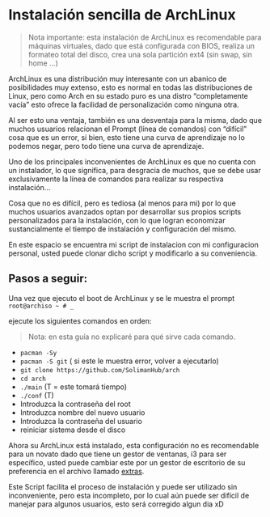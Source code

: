 # Instalación sencilla de ArchLinux

> Nota importante: esta instalación de ArchLinux es recomendable para máquinas virtuales, dado que está configurada con BIOS, realiza un formateo total del disco, crea una sola partición ext4 (sin swap, sin home …)

ArchLinux es una distribución muy interesante con un abanico de posibilidades muy extenso, esto es normal en todas las distribuciones de Linux, pero como Arch en su estado puro es una distro “completamente vacía” esto ofrece la facilidad de personalización como ninguna otra.

Al ser esto una ventaja, también es una desventaja para la misma, dado que muchos usuarios relacionan el Prompt (línea de comandos) con “difícil” cosa que es un error, si bien, esto tiene una curva de aprendizaje no lo podemos negar, pero todo tiene una curva de aprendizaje.

Uno de los principales inconvenientes de ArchLinux es que no cuenta con un instalador, lo que significa, para desgracia de muchos, que se debe usar exclusivamente la línea de comandos para realizar su respectiva instalación…

Cosa que no es difícil, pero es tediosa (al menos para mi) por lo que muchos usuarios avanzados optan por desarrollar sus propios scripts personalizados para la instalación, con lo que logran economizar sustancialmente el tiempo de instalación y configuración del mismo.

En este espacio se encuentra mi script de instalacion con mi configuracion personal, usted puede clonar dicho script y modificarlo a su conveniencia.

## Pasos a seguir:

Una vez que ejecuto el boot de ArchLinux y se le muestra el prompt `root@archiso ~ # _`

ejecute los siguientes comandos en orden:

> Nota: en esta guía no explicaré para qué sirve cada comando.

- `pacman -Sy`
- `pacman -S git` ( si este le muestra error, volver a ejecutarlo)
- `git clone https://github.com/SolimanHub/arch`
- `cd arch`
- `./main` (T = este tomará tiempo)
- `./conf` (T)
- Introduzca la contraseña del root
- Introduzca nombre del nuevo usuario
- Introduzca la contraseña del usuario
- reiniciar sistema desde el disco



Ahora su ArchLinux está instalado, esta configuración no es recomendable para un novato dado que tiene un gestor de ventanas, i3 para ser específico, usted puede cambiar este por un gestor de escritorio de su preferencia en el archivo llamado <u>extras</u>.

Este Script facilita el proceso de instalación y puede ser utilizado sin inconveniente, pero esta incompleto, por lo cual aún puede ser difícil de manejar para algunos usuarios, esto será corregido algun dia xD

